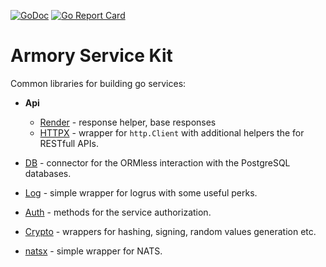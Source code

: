 [![GoDoc](https://godoc.org/github.com/lancer-kit/armory?status.png)](https://godoc.org/github.com/lancer-kit/armory)
[![Go Report Card](https://goreportcard.com/badge/github.com/lancer-kit/armory)](https://goreportcard.com/report/github.com/lancer-kit/armory)

# Armory Service Kit

Common libraries for building go services:

- **Api**
    - [Render](./api/render/README.md) - response helper, base responses
    - [HTTPX](./api/httpx) - wrapper for `http.Client` with additional helpers the for RESTfull APIs. 
- [DB](./db/README.md) - connector for the ORMless interaction with the PostgreSQL databases.
- [Log](./log/README.md) - simple wrapper for logrus with some useful perks.

- [Auth](./auth/README.md) - methods for the service authorization.
- [Crypto](./crypto/README.md) - wrappers for hashing, signing, random values generation etc.
- [natsx](./natsx/README.md) - simple wrapper for NATS.

